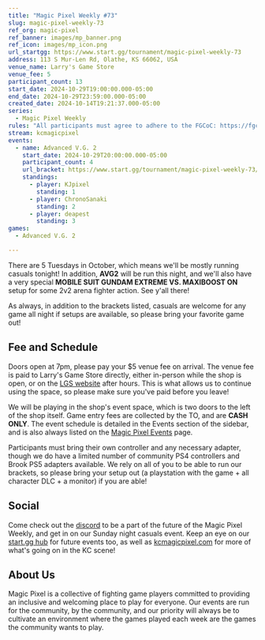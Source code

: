 ```yaml
---
title: "Magic Pixel Weekly #73"
slug: magic-pixel-weekly-73
ref_org: magic-pixel
ref_banner: images/mp_banner.png
ref_icon: images/mp_icon.png
url_startgg: https://www.start.gg/tournament/magic-pixel-weekly-73
address: 113 S Mur-Len Rd, Olathe, KS 66062, USA
venue_name: Larry's Game Store
venue_fee: 5
participant_count: 13
start_date: 2024-10-29T19:00:00.000-05:00
end_date: 2024-10-29T23:59:00.000-05:00
created_date: 2024-10-14T19:21:37.000-05:00
series:
  - Magic Pixel Weekly
rules: "All participants must agree to adhere to the FGCoC: https://fgcoc.com/"
stream: kcmagicpixel
events:
  - name: Advanced V.G. 2
    start_date: 2024-10-29T20:00:00.000-05:00
    participant_count: 4
    url_bracket: https://www.start.gg/tournament/magic-pixel-weekly-73/events/advanced-v-g-2/brackets/1791167/2649738
    standings:
      - player: KJpixel
        standing: 1
      - player: ChronoSanaki
        standing: 2
      - player: deapest
        standing: 3
games:
  - Advanced V.G. 2

---
```


There are 5 Tuesdays in October, which means we'll be mostly running casuals tonight! In addition, **AVG2** will be run this night, and we'll also have a very special **MOBILE SUIT GUNDAM EXTREME VS. MAXIBOOST ON** setup for some 2v2 arena fighter action. See y'all there!

As always, in addition to the brackets listed, casuals are welcome for any game all night if setups are available, so please bring your favorite game out! 

## Fee and Schedule

Doors open at 7pm, please pay your $5 venue fee on arrival. The venue fee is paid to Larry's Game Store directly, either in-person while the shop is open, or on the [LGS website](https://www.larrysgamestore.com/products/kc-magic-pixel-5) after hours. This is what allows us to continue using the space, so please make sure you've paid before you leave!

We will be playing in the shop's event space, which is two doors to the left of the shop itself. Game entry fees are collected by the TO, and are **CASH ONLY**. The event schedule is detailed in the Events section of the sidebar, and is also always listed on the [Magic Pixel Events](https://kcmagicpixel.com/events/) page.

Participants must bring their own controller and any necessary adapter, though we do have a limited number of community PS4 controllers and Brook PS5 adapters available. We rely on all of you to be able to run our brackets, so please bring your setup out (a playstation with the game + all character DLC + a monitor) if you are able!  

## Social

Come check out the [discord](https://discord.gg/jkmn6CVrrQ) to be a part of the future of the Magic Pixel Weekly, and get in on our Sunday night casuals event. Keep an eye on our [start.gg hub](https://www.start.gg/hub/magic-pixel) for future events too, as well as [kcmagicpixel.com](https://kcmagicpixel.com) for more of what's going on in the KC scene!

## About Us

Magic Pixel is a collective of fighting game players committed to providing an inclusive and welcoming place to play for everyone. Our events are run for the community, by the community, and our priority will always be to cultivate an environment where the games played each week are the games the community wants to play.
  